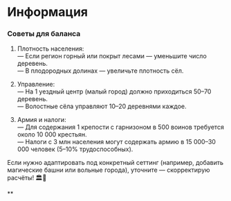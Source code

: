 # Информация


### Советы для баланса

1. Плотность населения:  
    — Если регион горный или покрыт лесами — уменьшите число деревень.  
    — В плодородных долинах — увеличьте плотность сёл.
    
2. Управление:  
    — На 1 уездный центр (малый город) должно приходиться 50–70 деревень.  
    — Волостные сёла управляют 10–20 деревнями каждое.
    
3. Армия и налоги:  
    — Для содержания 1 крепости с гарнизоном в 500 воинов требуется около 10 000 крестьян.  
    — Налоги с 3 млн населения могут содержать армию в 15 000–30 000 человек (5–10% трудоспособных).
    

Если нужно адаптировать под конкретный сеттинг (например, добавить магические башни или вольные города), уточните — скорректирую расчёты! 🏛️🌾

**